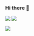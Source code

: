 ### Hi there 👋

[<img src="https://img.shields.io/badge/Website-mg-%23.svg?color=red&style=for-the-badge" />](https://www.mathewgoldsborough.com)
[<img src="https://img.shields.io/badge/linkedin-%230077B5.svg?&style=for-the-badge&logo=linkedin&logoColor=white" />](https://www.linkedin.com/in/goldsborough/)

[<img src="https://www.ratiorender.com/4/4?scale=200" />](https://www.mathewgoldsborough.com)


<!--
**mgoldsborough/mgoldsborough** is a ✨ _special_ ✨ repository because its `README.md` (this file) appears on your GitHub profile.

Here are some ideas to get you started:

- 🔭 I’m currently working on ...
- 🌱 I’m currently learning ...
- 👯 I’m looking to collaborate on ...
- 🤔 I’m looking for help with ...
- 💬 Ask me about ...
- 📫 How to reach me: ...
- 😄 Pronouns: ...
- ⚡ Fun fact: ...
-->
